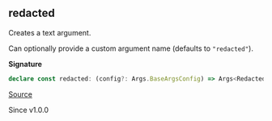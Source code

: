 ## redacted

Creates a text argument.

Can optionally provide a custom argument name (defaults to `"redacted"`).

**Signature**

```ts
declare const redacted: (config?: Args.BaseArgsConfig) => Args<Redacted>
```

[Source](https://github.com/Effect-TS/effect/tree/main/packages/cli/src/Args.ts#L388)

Since v1.0.0